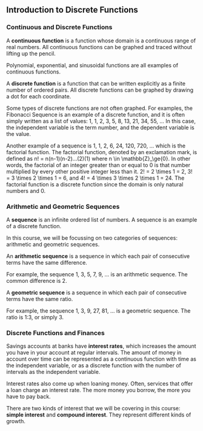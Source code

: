 Introduction to Discrete Functions
-------

### Continuous and Discrete Functions

A **continuous function** is a function whose domain is a continuous range of real numbers. All continuous functions can be graphed and traced without lifting up the pencil.

Polynomial, exponential, and sinusoidal functions are all examples of continuous functions.

A **discrete function** is a function that can be written explicitly as a finite number of ordered pairs. All discrete functions can be graphed by drawing a dot for each coordinate.

Some types of discrete functions are not often graphed. For examples, the Fibonacci Sequence is an example of a discrete function, and it is often simply written as a list of values: 1, 1, 2, 3, 5, 8, 13, 21, 34, 55, ... In this case, the independent variable is the term number, and the dependent variable is the value.

Another example of a sequence is 1, 1, 2, 6, 24, 120, 720, ... which is the factorial function. The factorial function, denoted by an exclamation mark, is defined as n! = n(n-1)(n-2)...(2)(1) where n \in \mathbb{Z}_\ge{0}. In other words, the factorial of an integer greater than or equal to 0 is that number multiplied by every other positive integer less than it. 2! = 2 \times 1 = 2, 3! = 3 \times 2 \times 1 = 6, and 4! = 4 \times 3 \times 2 \times 1 = 24. The factorial function is a discrete function since the domain is only natural numbers and 0.


### Arithmetic and Geometric Sequences

A **sequence** is an infinite ordered list of numbers. A sequence is an example of a discrete function.

In this course, we will be focussing on two categories of sequences: arithmetic and geometric sequences.

An **arithmetic sequence** is a sequence in which each pair of consecutive terms have the same difference. 

For example, the sequence 1, 3, 5, 7, 9, ... is an arithmetic sequence. The common difference is 2.

A **geometric sequence** is a sequence in which each pair of consecutive terms have the same ratio. 

For example, the sequence 1, 3, 9, 27, 81, ... is a geometric sequence. The ratio is 1:3, or simply 3.


### Discrete Functions and Finances

Savings accounts at banks have **interest rates**, which increases the amount you have in your account at regular intervals. The amount of money in account over time can be represented as a continuous function with time as the independent variable, or as a discrete function with the number of intervals as the independent variable.

Interest rates also come up when loaning money. Often, services that offer a loan charge an interest rate. The more money you borrow, the more you have to pay back.

There are two kinds of interest that we will be covering in this course: **simple interest** and **compound interest**. They represent different kinds of growth.
